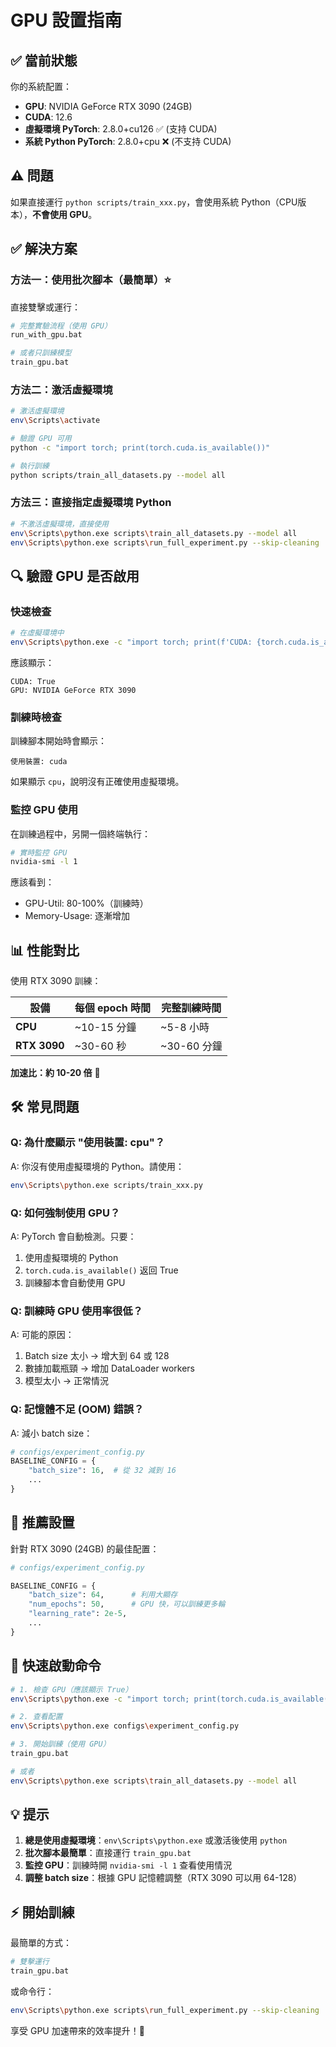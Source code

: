 # GPU 設置指南

## ✅ 當前狀態

你的系統配置：
- **GPU**: NVIDIA GeForce RTX 3090 (24GB)
- **CUDA**: 12.6
- **虛擬環境 PyTorch**: 2.8.0+cu126 ✅ (支持 CUDA)
- **系統 Python PyTorch**: 2.8.0+cpu ❌ (不支持 CUDA)

## ⚠️ 問題

如果直接運行 `python scripts/train_xxx.py`，會使用系統 Python（CPU版本），**不會使用 GPU**。

## ✅ 解決方案

### 方法一：使用批次腳本（最簡單）⭐

直接雙擊或運行：

```bash
# 完整實驗流程（使用 GPU）
run_with_gpu.bat

# 或者只訓練模型
train_gpu.bat
```

### 方法二：激活虛擬環境

```bash
# 激活虛擬環境
env\Scripts\activate

# 驗證 GPU 可用
python -c "import torch; print(torch.cuda.is_available())"

# 執行訓練
python scripts/train_all_datasets.py --model all
```

### 方法三：直接指定虛擬環境 Python

```bash
# 不激活虛擬環境，直接使用
env\Scripts\python.exe scripts\train_all_datasets.py --model all
env\Scripts\python.exe scripts\run_full_experiment.py --skip-cleaning
```

## 🔍 驗證 GPU 是否啟用

### 快速檢查

```bash
# 在虛擬環境中
env\Scripts\python.exe -c "import torch; print(f'CUDA: {torch.cuda.is_available()}'); print(f'GPU: {torch.cuda.get_device_name(0)}')"
```

應該顯示：
```
CUDA: True
GPU: NVIDIA GeForce RTX 3090
```

### 訓練時檢查

訓練腳本開始時會顯示：
```
使用裝置: cuda
```

如果顯示 `cpu`，說明沒有正確使用虛擬環境。

### 監控 GPU 使用

在訓練過程中，另開一個終端執行：

```bash
# 實時監控 GPU
nvidia-smi -l 1
```

應該看到：
- GPU-Util: 80-100%（訓練時）
- Memory-Usage: 逐漸增加

## 📊 性能對比

使用 RTX 3090 訓練：

| 設備 | 每個 epoch 時間 | 完整訓練時間 |
|------|----------------|-------------|
| **CPU** | ~10-15 分鐘 | ~5-8 小時 |
| **RTX 3090** | ~30-60 秒 | ~30-60 分鐘 |

**加速比：約 10-20 倍** 🚀

## 🛠️ 常見問題

### Q: 為什麼顯示 "使用裝置: cpu"？

A: 你沒有使用虛擬環境的 Python。請使用：
```bash
env\Scripts\python.exe scripts/train_xxx.py
```

### Q: 如何強制使用 GPU？

A: PyTorch 會自動檢測。只要：
1. 使用虛擬環境的 Python
2. `torch.cuda.is_available()` 返回 True
3. 訓練腳本會自動使用 GPU

### Q: 訓練時 GPU 使用率很低？

A: 可能的原因：
1. Batch size 太小 → 增大到 64 或 128
2. 數據加載瓶頸 → 增加 DataLoader workers
3. 模型太小 → 正常情況

### Q: 記憶體不足 (OOM) 錯誤？

A: 減小 batch size：
```python
# configs/experiment_config.py
BASELINE_CONFIG = {
    "batch_size": 16,  # 從 32 減到 16
    ...
}
```

## 🚀 推薦設置

針對 RTX 3090 (24GB) 的最佳配置：

```python
# configs/experiment_config.py

BASELINE_CONFIG = {
    "batch_size": 64,      # 利用大顯存
    "num_epochs": 50,      # GPU 快，可以訓練更多輪
    "learning_rate": 2e-5,
    ...
}
```

## 📝 快速啟動命令

```bash
# 1. 檢查 GPU（應該顯示 True）
env\Scripts\python.exe -c "import torch; print(torch.cuda.is_available())"

# 2. 查看配置
env\Scripts\python.exe configs\experiment_config.py

# 3. 開始訓練（使用 GPU）
train_gpu.bat

# 或者
env\Scripts\python.exe scripts\train_all_datasets.py --model all
```

## 💡 提示

1. **總是使用虛擬環境**：`env\Scripts\python.exe` 或激活後使用 `python`
2. **批次腳本最簡單**：直接運行 `train_gpu.bat`
3. **監控 GPU**：訓練時開 `nvidia-smi -l 1` 查看使用情況
4. **調整 batch size**：根據 GPU 記憶體調整（RTX 3090 可以用 64-128）

## ⚡ 開始訓練

最簡單的方式：

```bash
# 雙擊運行
train_gpu.bat
```

或命令行：

```bash
env\Scripts\python.exe scripts\run_full_experiment.py --skip-cleaning
```

享受 GPU 加速帶來的效率提升！🚀
